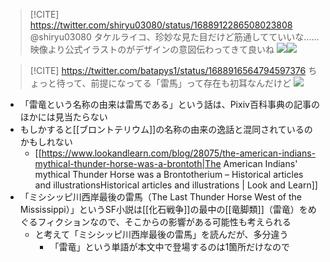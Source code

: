> [!CITE]  https://twitter.com/shiryu03080/status/1688912286508023808 @shiryu03080
> タケルライコ、珍妙な見た目だけど筋通してていいな……
> 映像より公式イラストのがデザインの意図伝わってきて良いね
> ![](https://pbs.twimg.com/media/F3A4w4zboAE2ClI.jpg)![](https://pbs.twimg.com/media/F3A4xWtbQAAu16c.jpg)

> [!CITE] https://twitter.com/batapys1/status/1688916564794597376
> ちょっと待って、前提になってる「雷馬」って存在も初耳なんだけど
>![](https://pbs.twimg.com/media/F3A8qeGbsAIrWy_.jpg)


-  「雷竜という名称の由来は雷馬である」という話は、Pixiv百科事典の記事のほかには見当たらない
- もしかすると[[ブロントテリウム]]の名称の由来の逸話と混同されているのかもしれない
	- [[https://www.lookandlearn.com/blog/28075/the-american-indians-mythical-thunder-horse-was-a-brontoth|The American Indians' mythical Thunder Horse was a Brontotherium – Historical articles and illustrationsHistorical articles and illustrations | Look and Learn]]
 -  「ミシシッピ川西岸最後の雷馬（The Last Thunder Horse West of the Mississippi）」というSF小説は[[化石戦争]]の最中の[[竜脚類]]（雷竜）をめぐるフィクションなので、そこからの影響がある可能性も考えられる
	 - と考えて「ミシシッピ川西岸最後の雷馬」を読んだが、多分違う
		 - 「雷竜」という単語が本文中で登場するのは1箇所だけなので

